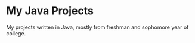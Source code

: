 # My Java Projects

My projects written in Java, mostly from freshman and sophomore year of college. 
